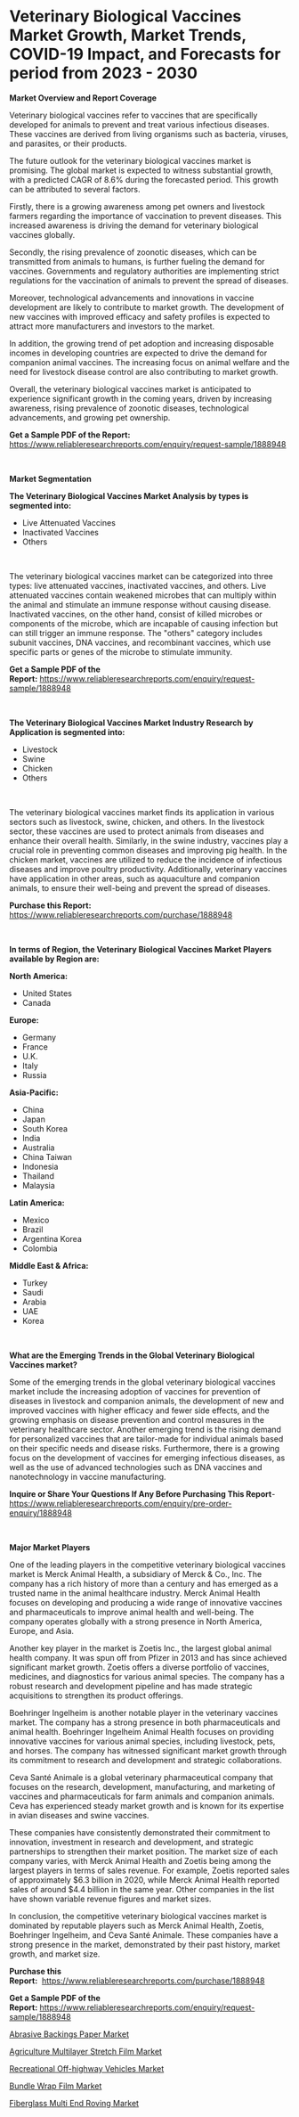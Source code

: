 <p><h1>Veterinary Biological Vaccines Market Growth, Market Trends, COVID-19 Impact, and Forecasts for period from 2023 - 2030</h1></p><p><strong>Market Overview and Report Coverage</strong></p>
<p><p>Veterinary biological vaccines refer to vaccines that are specifically developed for animals to prevent and treat various infectious diseases. These vaccines are derived from living organisms such as bacteria, viruses, and parasites, or their products.</p><p>The future outlook for the veterinary biological vaccines market is promising. The global market is expected to witness substantial growth, with a predicted CAGR of 8.6% during the forecasted period. This growth can be attributed to several factors.</p><p>Firstly, there is a growing awareness among pet owners and livestock farmers regarding the importance of vaccination to prevent diseases. This increased awareness is driving the demand for veterinary biological vaccines globally.</p><p>Secondly, the rising prevalence of zoonotic diseases, which can be transmitted from animals to humans, is further fueling the demand for vaccines. Governments and regulatory authorities are implementing strict regulations for the vaccination of animals to prevent the spread of diseases.</p><p>Moreover, technological advancements and innovations in vaccine development are likely to contribute to market growth. The development of new vaccines with improved efficacy and safety profiles is expected to attract more manufacturers and investors to the market.</p><p>In addition, the growing trend of pet adoption and increasing disposable incomes in developing countries are expected to drive the demand for companion animal vaccines. The increasing focus on animal welfare and the need for livestock disease control are also contributing to market growth.</p><p>Overall, the veterinary biological vaccines market is anticipated to experience significant growth in the coming years, driven by increasing awareness, rising prevalence of zoonotic diseases, technological advancements, and growing pet ownership.</p></p>
<p><strong>Get a Sample PDF of the Report:</strong> <a href="https://www.reliableresearchreports.com/enquiry/request-sample/1888948">https://www.reliableresearchreports.com/enquiry/request-sample/1888948</a></p>
<p>&nbsp;</p>
<p><strong>Market Segmentation</strong></p>
<p><strong>The Veterinary Biological Vaccines Market Analysis by types is segmented into:</strong></p>
<p><ul><li>Live Attenuated Vaccines</li><li>Inactivated Vaccines</li><li>Others</li></ul></p>
<p>&nbsp;</p>
<p><p>The veterinary biological vaccines market can be categorized into three types: live attenuated vaccines, inactivated vaccines, and others. Live attenuated vaccines contain weakened microbes that can multiply within the animal and stimulate an immune response without causing disease. Inactivated vaccines, on the other hand, consist of killed microbes or components of the microbe, which are incapable of causing infection but can still trigger an immune response. The "others" category includes subunit vaccines, DNA vaccines, and recombinant vaccines, which use specific parts or genes of the microbe to stimulate immunity.</p></p>
<p><strong>Get a Sample PDF of the Report:</strong>&nbsp;<a href="https://www.reliableresearchreports.com/enquiry/request-sample/1888948">https://www.reliableresearchreports.com/enquiry/request-sample/1888948</a></p>
<p>&nbsp;</p>
<p><strong>The Veterinary Biological Vaccines Market Industry Research by Application is segmented into:</strong></p>
<p><ul><li>Livestock</li><li>Swine</li><li>Chicken</li><li>Others</li></ul></p>
<p>&nbsp;</p>
<p><p>The veterinary biological vaccines market finds its application in various sectors such as livestock, swine, chicken, and others. In the livestock sector, these vaccines are used to protect animals from diseases and enhance their overall health. Similarly, in the swine industry, vaccines play a crucial role in preventing common diseases and improving pig health. In the chicken market, vaccines are utilized to reduce the incidence of infectious diseases and improve poultry productivity. Additionally, veterinary vaccines have application in other areas, such as aquaculture and companion animals, to ensure their well-being and prevent the spread of diseases.</p></p>
<p><strong>Purchase this Report:</strong>&nbsp; <a href="https://www.reliableresearchreports.com/purchase/1888948">https://www.reliableresearchreports.com/purchase/1888948</a></p>
<p>&nbsp;</p>
<p><strong>In terms of Region, the Veterinary Biological Vaccines Market Players available by Region are:</strong></p>
<p>
    <p> <strong> North America: </strong>
        <ul>
            <li>United States</li>
            <li>Canada</li>
        </ul>
        </p> 
    <p> <strong> Europe: </strong>
        <ul>
            <li>Germany</li>
            <li>France</li>
            <li>U.K.</li>
            <li>Italy</li>
            <li>Russia</li>
        </ul>
        </p> 
    <p> <strong> Asia-Pacific: </strong>
        <ul>
            <li>China</li>
            <li>Japan</li>
            <li>South Korea</li>
            <li>India</li>
            <li>Australia</li>
            <li>China Taiwan</li>
            <li>Indonesia</li>
            <li>Thailand</li>
            <li>Malaysia</li>
        </ul>
        </p> 
    <p> <strong> Latin America: </strong>
        <ul>
            <li>Mexico</li>
            <li>Brazil</li>
            <li>Argentina Korea</li>
            <li>Colombia</li>
        </ul>
        </p> 
    <p> <strong> Middle East & Africa: </strong>
        <ul>
            <li>Turkey</li>
            <li>Saudi</li>
            <li>Arabia</li>
            <li>UAE</li>
            <li>Korea</li>
        </ul>
    </p>
    </p>
<p>&nbsp;</p>
<p><strong>What are the Emerging Trends in the Global Veterinary Biological Vaccines market?</strong></p>
<p><p>Some of the emerging trends in the global veterinary biological vaccines market include the increasing adoption of vaccines for prevention of diseases in livestock and companion animals, the development of new and improved vaccines with higher efficacy and fewer side effects, and the growing emphasis on disease prevention and control measures in the veterinary healthcare sector. Another emerging trend is the rising demand for personalized vaccines that are tailor-made for individual animals based on their specific needs and disease risks. Furthermore, there is a growing focus on the development of vaccines for emerging infectious diseases, as well as the use of advanced technologies such as DNA vaccines and nanotechnology in vaccine manufacturing.</p></p>
<p><strong>Inquire or Share Your Questions If Any Before Purchasing This Report</strong>- <a href="https://www.reliableresearchreports.com/enquiry/pre-order-enquiry/1888948">https://www.reliableresearchreports.com/enquiry/pre-order-enquiry/1888948</a></p>
<p>&nbsp;</p>
<p><strong>Major Market Players</strong></p>
<p><p>One of the leading players in the competitive veterinary biological vaccines market is Merck Animal Health, a subsidiary of Merck & Co., Inc. The company has a rich history of more than a century and has emerged as a trusted name in the animal healthcare industry. Merck Animal Health focuses on developing and producing a wide range of innovative vaccines and pharmaceuticals to improve animal health and well-being. The company operates globally with a strong presence in North America, Europe, and Asia.</p><p>Another key player in the market is Zoetis Inc., the largest global animal health company. It was spun off from Pfizer in 2013 and has since achieved significant market growth. Zoetis offers a diverse portfolio of vaccines, medicines, and diagnostics for various animal species. The company has a robust research and development pipeline and has made strategic acquisitions to strengthen its product offerings.</p><p>Boehringer Ingelheim is another notable player in the veterinary vaccines market. The company has a strong presence in both pharmaceuticals and animal health. Boehringer Ingelheim Animal Health focuses on providing innovative vaccines for various animal species, including livestock, pets, and horses. The company has witnessed significant market growth through its commitment to research and development and strategic collaborations.</p><p>Ceva Santé Animale is a global veterinary pharmaceutical company that focuses on the research, development, manufacturing, and marketing of vaccines and pharmaceuticals for farm animals and companion animals. Ceva has experienced steady market growth and is known for its expertise in avian diseases and swine vaccines.</p><p>These companies have consistently demonstrated their commitment to innovation, investment in research and development, and strategic partnerships to strengthen their market position. The market size of each company varies, with Merck Animal Health and Zoetis being among the largest players in terms of sales revenue. For example, Zoetis reported sales of approximately $6.3 billion in 2020, while Merck Animal Health reported sales of around $4.4 billion in the same year. Other companies in the list have shown variable revenue figures and market sizes.</p><p>In conclusion, the competitive veterinary biological vaccines market is dominated by reputable players such as Merck Animal Health, Zoetis, Boehringer Ingelheim, and Ceva Santé Animale. These companies have a strong presence in the market, demonstrated by their past history, market growth, and market size.</p></p>
<p><strong>Purchase this Report:</strong>&nbsp;&nbsp;<a href="https://www.reliableresearchreports.com/purchase/1888948">https://www.reliableresearchreports.com/purchase/1888948</a></p>
<p></p>
<p><strong>Get a Sample PDF of the Report:</strong>&nbsp;<a href="https://www.reliableresearchreports.com/enquiry/request-sample/1888948">https://www.reliableresearchreports.com/enquiry/request-sample/1888948</a></p>
<p><p><a href="https://github.com/lilstefpacute/Market-Research-Report-List-1/blob/main/abrasive-backings-paper-market.md">Abrasive Backings Paper Market</a></p><p><a href="https://www.linkedin.com/pulse/decoding-agriculture-multilayer-stretch-film-market-deep-xi9uc/">Agriculture Multilayer Stretch Film Market</a></p><p><a href="https://medium.com/@sk99912151/recreational-off-highway-vehicles-market-size-and-market-trends-complete-industry-overview-2023-0907bdef631b">Recreational Off-highway Vehicles Market</a></p><p><a href="https://github.com/AKSHATREPORTPRIME/Market-Research-Report-List-1/blob/main/bundle-wrap-film-market.md">Bundle Wrap Film Market</a></p><p><a href="https://www.linkedin.com/pulse/fiberglass-multi-end-roving-market-research-report-unlocks-aohbc/">Fiberglass Multi End Roving Market</a></p></p>